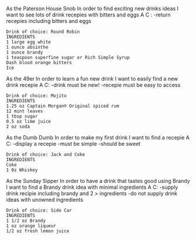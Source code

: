 As the Paterson House Snob
In order to find exciting new drinks ideas
I want to see lots of drink recepies with bitters and eggs
A C : 
	-return recepies including bitters and eggs

	Drink of choice: Round Robin
	INGREDIENTS
	1 large egg white
	1 ounce absinthe
	1 ounce brandy
	1 teaspoon superfine sugar or Rich Simple Syrup
	Dash blood orange bitters
	Ice

As the 49er
In order to learn a fun new drink
I want to easily find a new drink recepie
A C:
	-drink must be new!
	-recepie must be easy to access

	Drink of choice: Mojito
	INGREDIENTS
	1.25 oz Captain Morgan® Original spiced rum
	12 mint leaves
	1 tbsp sugar
	0.5 oz lime juice
	2 oz soda

As the Dumb Dumb
In order to make my first drink
I want to find a recepie
A C:
	-display a recepie
	-must be simple
	-should be sweet

	Drink of choice: Jack and Coke
	INGREDIENTS
	Coke
	1 0z Whiskey

As the Sunday Sipper
In order to have a drink that tastes good using Brandy
I want to find a Brandy drink idea with minimal ingredients
A C: 
	-supply drink recipie including brandy and 2 > ingredients
	-do not supply drink ideas with unowned ingredients

	Drink of choice: Side Car
	INGREDIENTS
	1 1/2 oz Brandy
	1 oz orange liqueur
	1/2 oz fresh lemon juice

